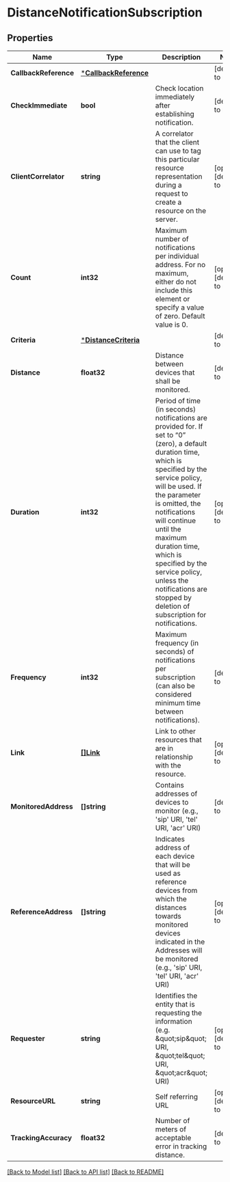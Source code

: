 # DistanceNotificationSubscription

## Properties
Name | Type | Description | Notes
------------ | ------------- | ------------- | -------------
**CallbackReference** | [***CallbackReference**](CallbackReference.md) |  | [default to null]
**CheckImmediate** | **bool** | Check location immediately after establishing notification. | [default to null]
**ClientCorrelator** | **string** | A correlator that the client can use to tag this particular resource representation during a request to create a resource on the server. | [optional] [default to null]
**Count** | **int32** | Maximum number of notifications per individual address. For no maximum, either do not include this element or specify a value of zero. Default value is 0. | [optional] [default to null]
**Criteria** | [***DistanceCriteria**](DistanceCriteria.md) |  | [default to null]
**Distance** | **float32** | Distance between devices that shall be monitored. | [default to null]
**Duration** | **int32** | Period of time (in seconds) notifications are provided for. If set to “0” (zero), a default duration time, which is specified by the service policy, will be used. If the parameter is omitted, the notifications will continue until the maximum duration time, which is specified by the service policy, unless the notifications are stopped by deletion of subscription for notifications. | [optional] [default to null]
**Frequency** | **int32** | Maximum frequency (in seconds) of notifications per subscription (can also be considered minimum time between notifications). | [default to null]
**Link** | [**[]Link**](Link.md) | Link to other resources that are in relationship with the resource. | [optional] [default to null]
**MonitoredAddress** | **[]string** | Contains addresses of devices to monitor (e.g., &#39;sip&#39; URI, &#39;tel&#39; URI, &#39;acr&#39; URI) | [default to null]
**ReferenceAddress** | **[]string** | Indicates address of each device that will be used as reference devices from which the distances towards monitored devices indicated in the Addresses will be monitored (e.g., &#39;sip&#39; URI, &#39;tel&#39; URI, &#39;acr&#39; URI) | [optional] [default to null]
**Requester** | **string** | Identifies the entity that is requesting the information (e.g. \&quot;sip\&quot; URI, \&quot;tel\&quot; URI, \&quot;acr\&quot; URI) | [optional] [default to null]
**ResourceURL** | **string** | Self referring URL | [optional] [default to null]
**TrackingAccuracy** | **float32** | Number of meters of acceptable error in tracking distance. | [default to null]

[[Back to Model list]](../README.md#documentation-for-models) [[Back to API list]](../README.md#documentation-for-api-endpoints) [[Back to README]](../README.md)


